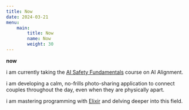 ```yaml
---
title: Now
date: 2024-03-21
menu:
    main:
        title: Now
        name: Now
        weight: 30
---
```


**now**

i am currently taking the [AI Safety Fundamentals][ai-safety-fundamentals-url] course on AI Alignment.

i am developing a calm, no-frills photo-sharing application to connect couples throughout the day, even when they are physically apart.

i am mastering programming with [Elixir][elixir-lang-url] and delving deeper into this field.

[hire-me-url]: /hire-me/
[alex-flatter-url]: https://alex.flatter.io
[ai-safety-fundamentals-url]: https://aisafetyfundamentals.com/
[hugo-bearblog-url]: https://github.com/janraasch/hugo-bearblog/
[hugo-product-launch-url]: https://github.com/janraasch/hugo-product-launch/
[elixir-lang-url]: https://elixir-lang.org
